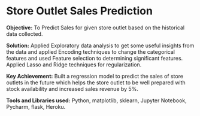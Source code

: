 # Store Outlet Sales Prediction

**Objective:** To Predict Sales for given store outlet based on the historical data collected.

**Solution:** Applied Exploratory data analysis to get some useful insights from the data and applied Encoding techniques to change
the categorical features and used Feature selection to determining significant features. Applied Lasso and Ridge techniques for
regularization.

**Key Achievement:** Built a regression model to predict the sales of store outlets in the future which helps the store outlet to be well
prepared with stock availability and increased sales revenue by 5%.

**Tools and Libraries used:** Python, matplotlib, sklearn, Jupyter Notebook, Pycharm, flask, Heroku.
